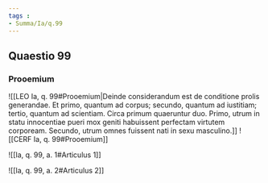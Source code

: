 ```yaml
---
tags : 
- Summa/Ia/q.99
---
```


## Quaestio 99

### Prooemium

![[LEO Ia, q. 99#Prooemium|Deinde considerandum est de conditione prolis generandae. Et primo, quantum ad corpus; secundo, quantum ad iustitiam; tertio, quantum ad scientiam. Circa primum quaeruntur duo. Primo, utrum in statu innocentiae pueri mox geniti habuissent perfectam virtutem corpoream. Secundo, utrum omnes fuissent nati in sexu masculino.]]
![[CERF Ia, q. 99#Prooemium]]

![[Ia, q. 99, a. 1#Articulus 1]]

![[Ia, q. 99, a. 2#Articulus 2]]

